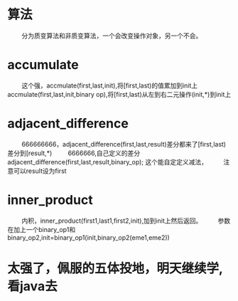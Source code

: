 
# 算法
&emsp;&emsp; 分为质变算法和非质变算法，一个会改变操作对象，另一个不会。

# accumulate
&emsp;&emsp; 这个强，accmulate(first,last,init),将[first,last)的值累加到init上
&emsp;&emsp; accmulate(first,last,init,binary op),将[first,last)从左到右二元操作(init,*)到init上

# adjacent_difference
&emsp;&emsp; 666666666，adjacent_difference(first,last,result)差分都来了[first,last)差分到[result,*)
&emsp;&emsp; 6666666,自己定义的差分adjacent_difference(first,last,result,binary_op); 这个能自定定义减法，
&emsp;&emsp; 注意可以result设为first

# inner_product
&emsp;&emsp; 内积，inner_product(first1,last1,first2,init),加到init上然后返回。
&emsp;&emsp; 参数在加上一个binary_op1和binary_op2,init=binary_op1(init,binary_op2(eme1,eme2))

# 太强了，佩服的五体投地，明天继续学,看java去
